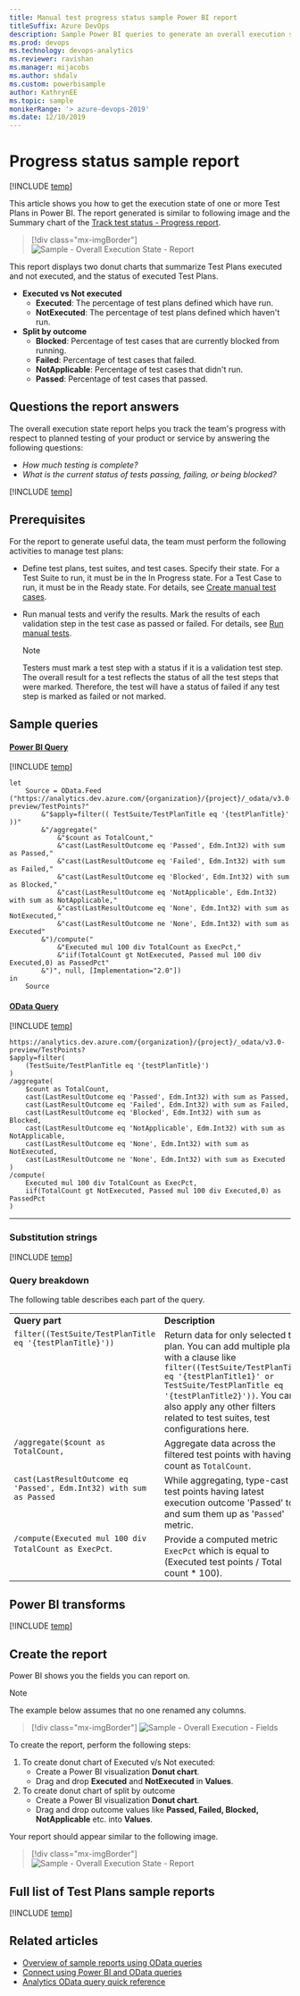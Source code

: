 ```yaml
---
title: Manual test progress status sample Power BI report 
titleSuffix: Azure DevOps
description: Sample Power BI queries to generate an overall execution state or progress status of manual tests
ms.prod: devops
ms.technology: devops-analytics
ms.reviewer: ravishan
ms.manager: mijacobs
ms.author: shdalv
ms.custom: powerbisample
author: KathrynEE
ms.topic: sample
monikerRange: '> azure-devops-2019'
ms.date: 12/10/2019
---
```


# Progress status sample report 

[!INCLUDE [temp](../_shared/version-azure-devops-cloud.md)]

This article shows you how to get the execution state of one or more Test Plans in Power BI. The report generated is similar to following image and the Summary chart of the [Track test status - Progress report](../../test/track-test-status.md).
 
> [!div class="mx-imgBorder"] 
> ![Sample - Overall Execution State - Report](_img/odatapowerbi-overallexecution.png)

This report displays two donut charts that summarize Test Plans executed and not executed, and the status of executed Test Plans.  

- **Executed vs Not executed** 
	- **Executed**: The percentage of test plans defined which have run.  
	- **NotExecuted**: The percentage of test plans defined which haven't run.    
- **Split by outcome** 
	- **Blocked**:  Percentage of test cases that are currently blocked from running.  
	- **Failed**: Percentage of test cases that failed.  
	- **NotApplicable**: Percentage of test cases that didn't run.  
	- **Passed**: Percentage of test cases that passed.  
 

## Questions the report answers

The overall execution state report helps you track the team's progress with respect to planned testing of your product or service by answering the following questions:

- *How much testing is complete?*
- *What is the current status of tests passing, failing, or being blocked?*

[!INCLUDE [temp](_shared/sample-required-reading.md)]

## Prerequisites

For the report to generate useful data, the team must perform the following activities to manage test plans:

- Define test plans, test suites, and test cases. Specify their state. For a Test Suite to run, it must be in the In Progress state. For a Test Case to run, it must be in the Ready state. For details, see [Create manual test cases](../../test/create-test-cases.md). 
- Run manual tests and verify the results. Mark the results of each validation step in the test case as passed or failed. For details, see [Run manual tests](../../test/run-manual-tests.md).

	> [!NOTE]  
	> Testers must mark a test step with a status if it is a validation test step. The overall result for a test reflects the status of all the test steps that were marked. Therefore, the test will have a status of failed if any test step is marked as failed or not marked.   



## Sample queries

#### [Power BI Query](#tab/powerbi/)

[!INCLUDE [temp](_shared/sample-powerbi-query.md)]

```
let 
    Source = OData.Feed ("https://analytics.dev.azure.com/{organization}/{project}/_odata/v3.0-preview/TestPoints?" 
        &"$apply=filter(( TestSuite/TestPlanTitle eq '{testPlanTitle}' ))" 
        &"/aggregate(" 
            &"$count as TotalCount," 
            &"cast(LastResultOutcome eq 'Passed', Edm.Int32) with sum as Passed," 
            &"cast(LastResultOutcome eq 'Failed', Edm.Int32) with sum as Failed," 
            &"cast(LastResultOutcome eq 'Blocked', Edm.Int32) with sum as Blocked," 
            &"cast(LastResultOutcome eq 'NotApplicable', Edm.Int32) with sum as NotApplicable," 
            &"cast(LastResultOutcome eq 'None', Edm.Int32) with sum as NotExecuted," 
            &"cast(LastResultOutcome ne 'None', Edm.Int32) with sum as Executed" 
        &")/compute(" 
            &"Executed mul 100 div TotalCount as ExecPct," 
            &"iif(TotalCount gt NotExecuted, Passed mul 100 div Executed,0) as PassedPct" 
        &")", null, [Implementation="2.0"]) 
in 
    Source
```

#### [OData Query](#tab/odata/)

[!INCLUDE [temp](_shared/sample-odata-query.md)]

```
https://analytics.dev.azure.com/{organization}/{project}/_odata/v3.0-preview/TestPoints? 
$apply=filter( 
    (TestSuite/TestPlanTitle eq '{testPlanTitle}')
) 
/aggregate( 
    $count as TotalCount,  
    cast(LastResultOutcome eq 'Passed', Edm.Int32) with sum as Passed,  
    cast(LastResultOutcome eq 'Failed', Edm.Int32) with sum as Failed, 
    cast(LastResultOutcome eq 'Blocked', Edm.Int32) with sum as Blocked, 
    cast(LastResultOutcome eq 'NotApplicable', Edm.Int32) with sum as NotApplicable, 
    cast(LastResultOutcome eq 'None', Edm.Int32) with sum as NotExecuted, 
    cast(LastResultOutcome ne 'None', Edm.Int32) with sum as Executed 
)
/compute( 
    Executed mul 100 div TotalCount as ExecPct, 
    iif(TotalCount gt NotExecuted, Passed mul 100 div Executed,0) as PassedPct 
)
```

***

### Substitution strings

[!INCLUDE [temp](_shared/sample-query-substitutions-3.md)]



### Query breakdown

The following table describes each part of the query.


<table width="90%">
<tbody valign="top">
<tr><td width="25%"><b>Query part</b></td><td><b>Description</b></td><tr>
<tr><td><code>filter((TestSuite/TestPlanTitle eq '{testPlanTitle}')) </code></td><td>Return data for only selected test plan. You can add multiple plans with a clause like <code>filter((TestSuite/TestPlanTitle eq '{testPlanTitle1}' or TestSuite/TestPlanTitle eq '{testPlanTitle2}'))</code>. You can also apply any other filters related to test suites, test configurations here.</td><tr>
<tr><td><code>/aggregate($count as TotalCount,</code></td><td>Aggregate data across the filtered test points with having count as <code>TotalCount</code>.</td><tr>
<tr><td><code>cast(LastResultOutcome eq 'Passed', Edm.Int32) with sum as Passed</code></td><td>While aggregating, type-cast test points having latest execution outcome 'Passed' to 1 and sum them up as '<code>Passed</code>' metric.</td><tr>
<tr><td><code>/compute(Executed mul 100 div TotalCount as ExecPct</code>.</td><td>Provide a computed metric <code>ExecPct</code> which is equal to (Executed test points / Total count * 100).</td><tr>
</tbody>
</table>


## Power BI transforms

[!INCLUDE [temp](_shared/sample-testplans-finish-query.md)]


## Create the report

Power BI shows you the fields you can report on. 

> [!NOTE]   
> The example below assumes that no one renamed any columns. 


> [!div class="mx-imgBorder"] 
> ![Sample - Overall Execution - Fields](_img/odatapowerbi-overallexecution-fields.png)

To create the report, perform the following steps:

1. To create donut chart of Executed v/s Not executed:
    - Create a Power BI visualization **Donut chart**.
    - Drag and drop **Executed** and **NotExecuted** in **Values**.
2. To create donut chart of split by outcome
    - Create a Power BI visualization **Donut chart**.
    - Drag and drop outcome values like **Passed, Failed, Blocked, NotApplicable** etc. into **Values**.

Your report should appear similar to the following image. 

> [!div class="mx-imgBorder"] 
> ![Sample - Overall Execution State - Report](_img/odatapowerbi-overallexecution.png)

## Full list of Test Plans sample reports 

[!INCLUDE [temp](_shared/sample-fulllist-testplans.md)]

## Related articles

- [Overview of sample reports using OData queries](/azure/devops/report/powerbi/sample-odata-overview)
- [Connect using Power BI and OData queries](/azure/devops/report/powerbi/odataquery-connect)
- [Analytics OData query quick reference](/azure/devops/report/powerbi/extend-analytics/quick-ref)

